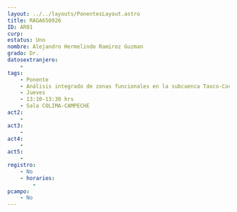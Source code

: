```yaml
---
layout: ../../layouts/PonentesLayout.astro
title: RAGA650926
ID: AR01
curp: 
estatus: Uno
nombre: Alejandro Hermelindo Ramirez Guzman
grado: Dr.
datosextranjero:
    - 
tags:
    - Ponente
    - Análisis integrado de zonas funcionales en la subcuenca Taxco-Cocula
    - Jueves
    - 13:10-13:30 hrs
    - Sala COLIMA-CAMPECHE
act2: 
    - 
act3: 
    - 
act4: 
    - 
act5: 
    - 
registro:
    - No
    - horarios:
        -
pcampo:
    - No
---
```

